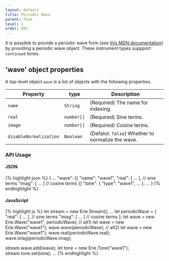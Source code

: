 ```yaml
---
layout: default
title: Periodic Wave
parent: Tone
level: 1
order: 501
---
```


It is possible to provide a periodic wave form (see [this MDN documentation](https://developer.mozilla.org/en-US/docs/Web/API/PeriodicWave))
by providing a periodic wave object.
These instrument types suppport `continued` tones.

## 'wave' object properties

A top-level object `wave` is a list of objects with the following properties.

| Property | type | Description |
| -------- | ---- | ----------- |
| `name` | `String` | (Required) The name for indexing. |
| `real` | `number[]` | (Required) Sine terms. |
| `image` | `number[]` | (Required) Cosine terms. |
| `disableNormalization` | `Boolean` | (Defalut: `false`) Whether to normalize the wave. |

### API Usage

<code-groups>
<code-group>
<h4>JSON</h4>
{% highlight json %}
{
  ...
  "wave": [{
    "name": "wave1",
    "real": [ ... ], // sine terms
    "imag": [ ... ] // cosine terms
  }]
  "tone": {
    "type": "wave1",
    ...
   },
  ...
}
{% endhighlight %}
</code-group>
<code-group>
<h4>JavaScript</h4>
{% highlight js %}
let stream = new Erie.Stream();
...
let periodicWave = {
  "real": [ ... ], // sine terms
  "imag": [ ... ] // cosine terms
};
let wave = new Erie.Wave("wave1", periodicWave);
// alt1) let wave = new Erie.Wave("wave1"); wave.wave(periodicWave);
// alt2) let wave = new Erie.Wave("wave1"); wave.real(periodicWave.real); wave.imag(periodicWave.imag);

stream.wave.add(wave);
let tone = new Erie.Tone("wave1");
stream.tone.set(tone);
...
{% endhighlight %}
</code-group>
</code-groups>
